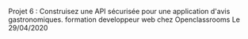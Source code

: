Projet 6 : Construisez une API sécurisée pour une application d'avis gastronomiques.
formation developpeur web chez Openclassrooms
Le 29/04/2020